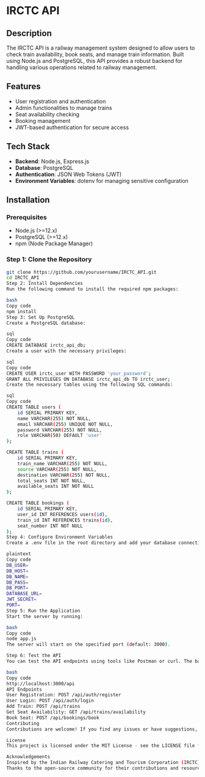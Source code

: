 # IRCTC API

## Description
The IRCTC API is a railway management system designed to allow users to check train availability, book seats, and manage train information. Built using Node.js and PostgreSQL, this API provides a robust backend for handling various operations related to railway management.

## Features
- User registration and authentication
- Admin functionalities to manage trains
- Seat availability checking
- Booking management
- JWT-based authentication for secure access

## Tech Stack
- **Backend**: Node.js, Express.js
- **Database**: PostgreSQL
- **Authentication**: JSON Web Tokens (JWT)
- **Environment Variables**: dotenv for managing sensitive configuration

## Installation

### Prerequisites
- Node.js (>=12.x)
- PostgreSQL (>=12.x)
- npm (Node Package Manager)

### Step 1: Clone the Repository
```bash
git clone https://github.com/yourusername/IRCTC_API.git
cd IRCTC_API
Step 2: Install Dependencies
Run the following command to install the required npm packages:

bash
Copy code
npm install
Step 3: Set Up PostgreSQL
Create a PostgreSQL database:

sql
Copy code
CREATE DATABASE irctc_api_db;
Create a user with the necessary privileges:

sql
Copy code
CREATE USER irctc_user WITH PASSWORD 'your_password';
GRANT ALL PRIVILEGES ON DATABASE irctc_api_db TO irctc_user;
Create the necessary tables using the following SQL commands:

sql
Copy code
CREATE TABLE users (
    id SERIAL PRIMARY KEY,
    name VARCHAR(255) NOT NULL,
    email VARCHAR(255) UNIQUE NOT NULL,
    password VARCHAR(255) NOT NULL,
    role VARCHAR(50) DEFAULT 'user'
);

CREATE TABLE trains (
    id SERIAL PRIMARY KEY,
    train_name VARCHAR(255) NOT NULL,
    source VARCHAR(255) NOT NULL,
    destination VARCHAR(255) NOT NULL,
    total_seats INT NOT NULL,
    available_seats INT NOT NULL
);

CREATE TABLE bookings (
    id SERIAL PRIMARY KEY,
    user_id INT REFERENCES users(id),
    train_id INT REFERENCES trains(id),
    seat_number INT NOT NULL
);
Step 4: Configure Environment Variables
Create a .env file in the root directory and add your database connection details and JWT secret:

plaintext
Copy code
DB_USER=
DB_HOST=
DB_NAME=
DB_PASS=
DB_PORT=
DATABASE_URL=
JWT_SECRET=
PORT=
Step 5: Run the Application
Start the server by running:

bash
Copy code
node app.js
The server will start on the specified port (default: 3000).

Step 6: Test the API
You can test the API endpoints using tools like Postman or curl. The base URL will be:

bash
Copy code
http://localhost:3000/api
API Endpoints
User Registration: POST /api/auth/register
User Login: POST /api/auth/login
Add Train: POST /api/trains
Get Seat Availability: GET /api/trains/availability
Book Seat: POST /api/bookings/book
Contributing
Contributions are welcome! If you find any issues or have suggestions, please open an issue or submit a pull request.

License
This project is licensed under the MIT License - see the LICENSE file for details.

Acknowledgements
Inspired by the Indian Railway Catering and Tourism Corporation (IRCTC).
Thanks to the open-source community for their contributions and resources.
